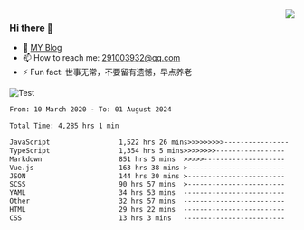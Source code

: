 <img align='right' src='https://github-readme-stats.vercel.app/api?username=niaogege&show_icons=true&theme=radical'/>

### Hi there 👋

- 🌱 [MY Blog](https://bythewayer.com/)
- 📫 How to reach me: 291003932@qq.com
- ⚡ Fun fact:  世事无常，不要留有遗憾，早点养老

![Test](https://github-readme-stats.vercel.app/api/top-langs/?username=niaogege&layout=compact)

<!--START_SECTION:waka-->

```txt
From: 10 March 2020 - To: 01 August 2024

Total Time: 4,285 hrs 1 min

JavaScript                 1,522 hrs 26 mins>>>>>>>>>----------------   35.53 %
TypeScript                 1,354 hrs 5 mins>>>>>>>>-----------------   31.60 %
Markdown                   851 hrs 5 mins  >>>>>--------------------   19.86 %
Vue.js                     163 hrs 38 mins >------------------------   03.82 %
JSON                       144 hrs 30 mins >------------------------   03.37 %
SCSS                       90 hrs 57 mins  >------------------------   02.12 %
YAML                       34 hrs 53 mins  -------------------------   00.81 %
Other                      32 hrs 57 mins  -------------------------   00.77 %
HTML                       29 hrs 22 mins  -------------------------   00.69 %
CSS                        13 hrs 3 mins   -------------------------   00.30 %
```

<!--END_SECTION:waka-->

